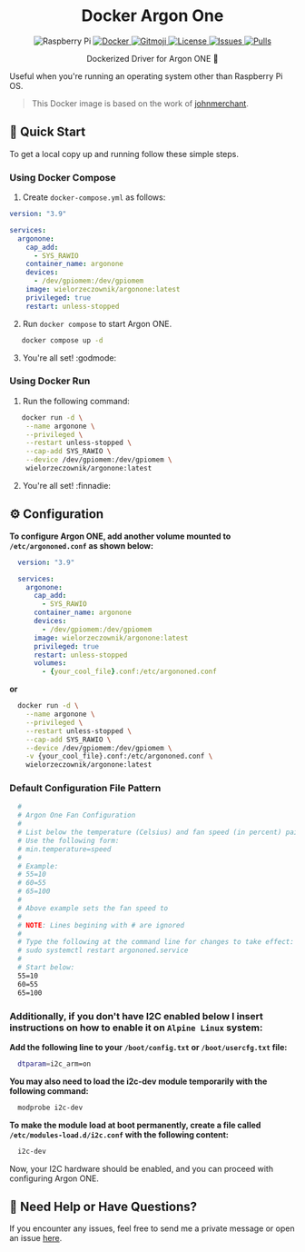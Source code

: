 <h1 align="center">
  Docker Argon One
</h1>

<p align="center">
  <picture>
    <source srcset="https://img.shields.io/badge/-RaspberryPi-C51A4A?style=flat-square&logo=Raspberry-Pi">
    <img
      src="https://img.shields.io/badge/-RaspberryPi-C51A4A?style=flat-square&logo=Raspberry-Pi"
      alt="Raspberry Pi"
    />
  </picture>
  <a href="https://hub.docker.com/r/wielorzeczownik/argonone">
    <picture>
      <source srcset="https://img.shields.io/badge/docker-%230db7ed.svg?style=flat-square&logo=docker&logoColor=white">
      <img
        src="https://img.shields.io/badge/docker-%230db7ed.svg?style=flat-square&logo=docker&logoColor=white"
        alt="Docker"
      />
    </picture>
  </a>
  <a href="https://gitmoji.dev">
    <picture>
      <source srcset="https://img.shields.io/badge/gitmoji-%20😜%20😍-FFDD67.svg?style=flat-square">
      <img
        src="https://img.shields.io/badge/gitmoji-%20😜%20😍-FFDD67.svg?style=flat-square"
        alt="Gitmoji"
      />
    </picture>
  </a>
  <a href="https://raw.githubusercontent.com/wielorzeczownik/docker-argonone/develop/LICENSE">
    <picture>
      <source srcset="https://img.shields.io/badge/license-BEERWARE%20%F0%9F%8D%BA-green?style=flat-square">
      <img
        src="https://img.shields.io/badge/license-BEERWARE%20%F0%9F%8D%BA-green?style=flat-square"
        alt="License"
      />
    </picture>
  </a>
  <a href="https://github.com/wielorzeczownik/docker-argonone/issues">
    <picture>
      <source srcset="https://img.shields.io/github/issues/wielorzeczownik/docker-argonone?style=flat-square">
      <img
        src="https://img.shields.io/github/issues/wielorzeczownik/docker-argonone?style=flat-square"
        alt="Issues"
      />
    </picture>
  </a>
  <a href="https://hub.docker.com/r/wielorzeczownik/argonone">
    <picture>
      <source srcset="https://img.shields.io/docker/pulls/wielorzeczownik/argonone?style=flat-square">
      <img
        src="https://img.shields.io/docker/pulls/wielorzeczownik/argonone?style=flat-square"
        alt="Pulls"
      />
    </picture>
  </a>
</p>

<p align="center">
  Dockerized Driver for Argon ONE 🐳
</p>

Useful when you're running an operating system other than Raspberry Pi OS.

> This Docker image is based on the work of [johnmerchant](https://github.com/johnmerchant/docker-argonone).

## 🚀 Quick Start

To get a local copy up and running follow these simple steps.

### Using Docker Compose

1. Create `docker-compose.yml` as follows:

```yaml
version: "3.9"

services:
  argonone:
    cap_add:
      - SYS_RAWIO
    container_name: argonone
    devices:
      - /dev/gpiomem:/dev/gpiomem
    image: wielorzeczownik/argonone:latest
    privileged: true
    restart: unless-stopped
```

2. Run `docker compose` to start Argon ONE.

```sh
   docker compose up -d
```

3. You're all set! :godmode:

### Using Docker Run

1. Run the following command:

```bash
   docker run -d \
    --name argonone \
    --privileged \
    --restart unless-stopped \
    --cap-add SYS_RAWIO \
    --device /dev/gpiomem:/dev/gpiomem \
    wielorzeczownik/argonone:latest
```

2.  You're all set! :finnadie:

## ⚙️ Configuration

**To configure Argon ONE, add another volume mounted to `/etc/argononed.conf` as shown below:**

```yaml
  version: "3.9"

  services:
    argonone:
      cap_add:
        - SYS_RAWIO
      container_name: argonone
      devices:
        - /dev/gpiomem:/dev/gpiomem
      image: wielorzeczownik/argonone:latest
      privileged: true
      restart: unless-stopped
      volumes:
        - {your_cool_file}.conf:/etc/argononed.conf
```

**or**

```bash
  docker run -d \
    --name argonone \
    --privileged \
    --restart unless-stopped \
    --cap-add SYS_RAWIO \
    --device /dev/gpiomem:/dev/gpiomem \
    -v {your_cool_file}.conf:/etc/argononed.conf \
    wielorzeczownik/argonone:latest
```

### Default Configuration File Pattern

```bash
  #
  # Argon One Fan Configuration
  #
  # List below the temperature (Celsius) and fan speed (in percent) pairs
  # Use the following form:
  # min.temperature=speed
  #
  # Example:
  # 55=10
  # 60=55
  # 65=100
  #
  # Above example sets the fan speed to
  #
  # NOTE: Lines begining with # are ignored
  #
  # Type the following at the command line for changes to take effect:
  # sudo systemctl restart argononed.service
  #
  # Start below:
  55=10
  60=55
  65=100
```

### Additionally, if you don't have I2C enabled below I insert instructions on how to enable it on `Alpine Linux` system:

**Add the following line to your `/boot/config.txt` or `/boot/usercfg.txt` file:**

```bash
  dtparam=i2c_arm=on
```

**You may also need to load the i2c-dev module temporarily with the following command:**

```bash
  modprobe i2c-dev
```

**To make the module load at boot permanently, create a file called `/etc/modules-load.d/i2c.conf` with the following content:**

```bash
  i2c-dev
```

Now, your I2C hardware should be enabled, and you can proceed with configuring Argon ONE.

## 📧 Need Help or Have Questions?

If you encounter any issues, feel free to send me a private message or open an issue [here](https://github.com/wielorzeczownik/docker-argonone/issues).
